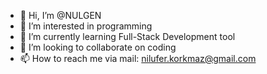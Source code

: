 - 👋 Hi, I’m @NULGEN
- 👀 I’m interested in programming
- 🌱 I’m currently learning Full-Stack Development tool
- 💞️ I’m looking to collaborate on coding
- 📫 How to reach me via mail: nilufer.korkmaz@gmail.com

<!---
NULGEN/NULGEN is a ✨ special ✨ repository because its `README.md` (this file) appears on your GitHub profile.
You can click the Preview link to take a look at your changes.
--->
